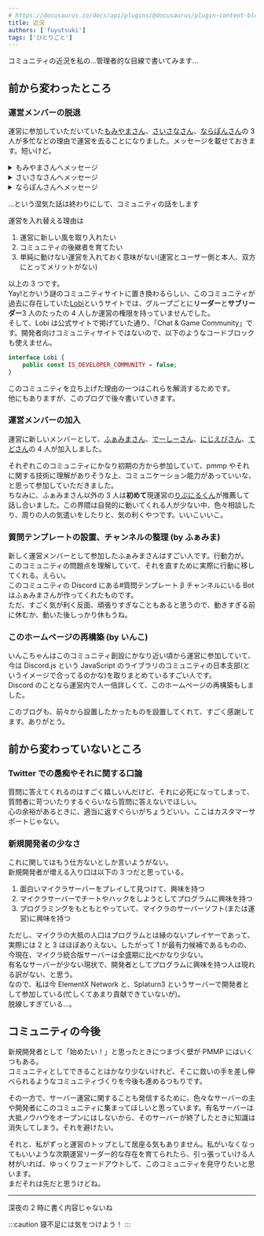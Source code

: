 ```yaml
---
# https://docusaurus.io/docs/api/plugins/@docusaurus/plugin-content-blog
title: 近況
authors: ['fuyutsuki']
tags: ['ひとりごと']
---
```


コミュニティの近況を私の...管理者的な目線で書いてみます...

## 前から変わったところ

### 運営メンバーの脱退

運営に参加していただいていた[もみやまさん](https://github.com/momeemt)、[さいさなさん](https://github.com/Saisana299)、[ならぽんさん](https://github.com/narapons)の 3 人が多忙などの理由で運営を去ることになりました。メッセージを載せておきます。短いけど。

<details>
    <summary>もみやまさんへメッセージ</summary>
    Miftonは凄かったし、私より若いので色々凄いのは理解してたんだけど、私と同じように忙しくなっていって、もっとすごい人になっていったね。これからも凄いところ、影から見てます。  
    あと、Nim大好きなので、Pythonの代わりに使ってます。
</details>

<details>
    <summary>さいさなさんへメッセージ</summary>
    さいさなは生活鯖...熊鯖で色々自由にやらせてもらって、鯖民も温かくて、すごく楽しかった。ありがとう。  
</details>

<details>
    <summary>ならぽんさんへメッセージ</summary>
    ならぽんは私に見えないところで色々苦労したりしてたんだと思う。がんばったね。あまり話せなかったけど、もしまた時間ができたら色々話したいです。
</details>

...という湿気た話は終わりにして、コミュニティの話をします

運営を入れ替える理由は

1. 運営に新しい風を取り入れたい
2. コミュニティの後継者を育てたい
3. 単純に動けない運営を入れておく意味がない(運営とユーザー側と本人、双方にとってメリットがない)

以上の 3 つです。  
Yay!とかいう謎のコミュニティサイトに置き換わるらしい、このコミュニティが過去に存在していた[Lobi](https://lobi.co)というサイトでは、グループごとに**リーダー**と**サブリーダー**3 人のたったの 4 人しか運営の権限を持っていませんでした。  
そして、Lobi は公式サイトで掲げていた通り、「Chat & Game Community」です。開発者向けコミュニティサイトではないので、以下のようなコードブロックも使えません。

```php
interface Lobi {
    public const IS_DEVELOPER_COMMUNITY = false;
}
```

このコミュニティを立ち上げた理由の一つはこれらを解消するためです。  
他にもありますが、このブログで後々書いていきます。

### 運営メンバーの加入

運営に新しいメンバーとして、[ふぁみまさん](https://github.com/famima65536)、[でーしーさん](https://github.com/MyDeacy)、[にじえびさん](https://github.com/niziebi)、[てどさん](https://github.com/tedo0627)の 4 人が加入しました。

それぞれこのコミュニティにかなり初期の方から参加していて、pmmp やそれに関する技術に理解がありそうな上、コミュニケーション能力があっていいな、と思って参加していただきました。  
ちなみに、ふぁみまさん以外の 3 人は**初めて**現運営の[りぶにるくん](https://github.com/ribnil)が推薦して話し合いました。この界隈は自発的に動いてくれる人が少ない中、色々相談したり、周りの人の気遣いをしたりと、気の利くやつです。いいこいいこ。

### 質問テンプレートの設置、チャンネルの整理 (by ふぁみま)

新しく運営メンバーとして参加したふぁみまさんはすごい人です。行動力が。  
このコミュニティの問題点を理解していて、それを直すために実際に行動に移してくれる。えらい。  
このコミュニティの Discord にある#質問テンプレート β チャンネルにいる Bot はふぁみまさんが作ってくれたものです。  
ただ、すごく気が利く反面、頑張りすぎなこともあると思うので、動きすぎる前に休むか、動いた後しっかり休もうね。

### このホームページの再構築 (by いんこ)

いんこちゃんはこのコミュニティ創設にかなり近い頃から運営に参加していて、今は Discord.js という JavaScript のライブラリのコミュニティの日本支部(というイメージで合ってるのかな)を取りまとめているすごい人です。  
Discord のことなら運営内で人一倍詳しくて、このホームページの再構築もしました。

このブログも、前々から設置したかったものを設置してくれて、すごく感謝してます。ありがとう。

## 前から変わっていないところ

### Twitter での愚痴やそれに関する口論

質問に答えてくれるのはすごく嬉しいんだけど、それに必死になってしまって、質問者に苛ついたりするぐらいなら質問に答えないでほしい。  
心の余裕があるときに、適当に返すぐらいがちょうどいい。ここはカスタマーサポートじゃない。

### 新規開発者の少なさ

これに関してはもう仕方ないとしか言いようがない。  
新規開発者が増える入り口は以下の 3 つだと思っている。

1. 面白いマイクラサーバーをプレイして見つけて、興味を持つ
2. マイクラサーバーでチートやハックをしようとしてプログラムに興味を持つ
3. プログラミングをもともとやっていて、マイクラのサーバーソフト(または運営)に興味を持つ

ただし、マイクラの大抵の人口はプログラムとは縁のないプレイヤーであって、実際には 2 と 3 はほぼありえない。したがって 1 が最有力候補であるものの、今現在、マイクラ統合版サーバーは全盛期に比べかなり少ない。  
有名なサーバーが少ない現状で、開発者としてプログラムに興味を持つ人は現れる訳がない、と思う。  
なので、私は今 ElementX Network と、Splaturn3 というサーバーで開発者として参加している(忙しくてあまり貢献できていないが)。  
脱線しすぎている...。

## コミュニティの今後

新規開発者として「始めたい！」と思ったときにつまづく壁が PMMP にはいくつもある。  
コミュニティとしてできることはかなり少ないけれど、そこに救いの手を差し伸べられるようなコミュニティづくりを今後も進めるつもりです。

その一方で、サーバー運営に関することも発信するために、色々なサーバーの主や開発者にこのコミュニティに集まってほしいと思っています。有名サーバーは大抵ノウハウをオープンにはしないから、そのサーバーが終了したときに知識は消失してしまう。それを避けたい。

それと、私がずっと運営のトップとして居座る気もありません。私がいなくなってもいいような次期運営リーダー的な存在を育てられたら、引っ張っていける人材がいれば、ゆっくりフェードアウトして、このコミュニティを見守りたいと思います。  
まだそれは先だと思うけどね。

---

深夜の 2 時に書く内容じゃないね

:::caution
寝不足には気をつけよう！
:::
